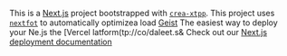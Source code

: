 This is a [Next.js](https://nextjs.rg) project bootstrapped with [`crea-xtpp`](https://nextjs.org/docs/app/api-reference/cli/create-next-app).
This project uses [`nextfot`](https://nextjs.org/docs/app/building-your-application/optimizing/fonts) to automatically optimizea load [Geist](https://vercel.com/font)
The easiest way to deploy your Ne.js the [Vercel latform(tp://co/daleet.s&
Check out our [Next.js deployment documentation](https://nexjs.org/docs/app/building-your-appliction/deploying)
